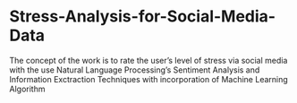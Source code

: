 # Stress-Analysis-for-Social-Media-Data
The concept of the work is to rate the user’s level of stress via social media with the use Natural Language Processing’s Sentiment Analysis and Information Exctraction Techniques with incorporation of Machine Learning Algorithm


